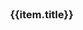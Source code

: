<style type="text/css">
.coverpage{
  width:80%;
  margin:0 auto;
}
.coverpage .logo{
  width:30%;
}
.coverpage .future-remark{
  color:gray;
  font-size:14px;
  min-height:60px;
}
.coverpage .future-card{
  margin:8px;
}
.coverpage .footer{
  text-align:center;
  color:gray;
  padding-top:10px;
}
.coverpage .footer a{
  font-size:14px;
}
.icon-title{
  height:50px;
  padding:10px;
  border-radius:5px;
  font-size:16px;
}
.mg-badge {
  color: #fff;
  display: inline-block;
  padding-left: 8px;
  padding-right: 8px;
  text-align: center;
  background-color: green;
  border-radius: 10%;
  position: relative;
  top: -15px;
  left: 0px;
  font-size: 15px;
}

@media only screen and (max-width: 500px) {
  .coverpage{
    width:98%;
    margin:0 auto;
  }
  .coverpage .logo{
    width:100%;
  }
}
</style>

<div class="coverpage">
  <el-result style="margin:0 auto;" sub-title="学习MySQL，总结使用经验，分享给大家！">
    <template slot="icon">
      <img class="logo" src="/static/mangodoc-template.png">
    </template>
    <template slot="extra">
      <el-button type="default" size="medium" @click="handleClick('changelog')">更新日志</el-button>
      <el-button type="primary" class="theme-color" size="medium" @click="handleClick('README')">查看主页</el-button>
    </template>
  </el-result>
  <el-row>
    <el-col :xs="24" :md="8" v-for="(item,index) in futures">
      <el-card shadow="hover" class="future-card">
        <h3>{{item.title}}</h3>
        <div v-html="item.remark" class="future-remark">
        </div>
      </el-card>
    </el-col>
  </el-row>
  <div v-html="footer" class="footer">
  </div>
</div>

<script type="text/javascript">
(
  {
    data(){
      return {
          footer: window.$mangodoc.footer,
          version: window.$mangodoc.version,
          futures: [
            {
              title: "内容1",
              remark: "描述1"
            }
          ]
      }
    },
    methods: {
        handleClick(url) {
          window.location.href = window.$mangodoc.context + "/#/" + url;
          window.location.reload();
        }
    }
  }
)
</script>